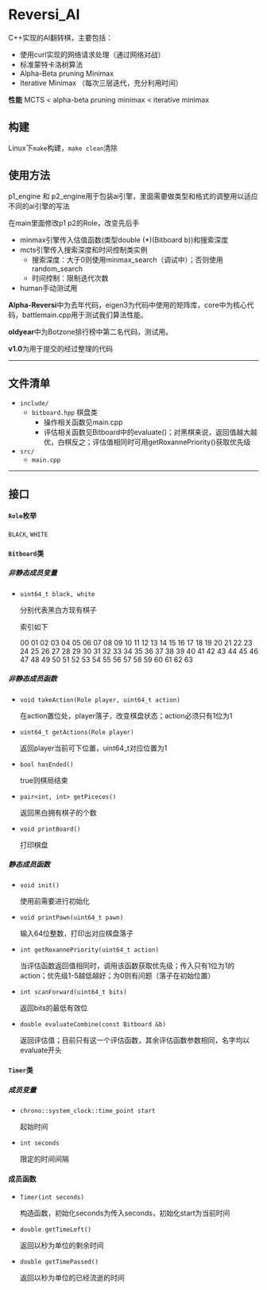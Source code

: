 # Reversi_AI

C++实现的AI翻转棋，主要包括：
- 使用curl实现的网络请求处理（通过网络对战）
- 标准蒙特卡洛树算法
- Alpha-Beta pruning Minimax
- Iterative Minimax （每次三层迭代，充分利用时间）

**性能**
MCTS < alpha-beta pruning minimax < iterative minimax

## 构建
Linux下```make```构建，```make clean```清除

## 使用方法
p1_engine 和 p2_engine用于包装ai引擎，里面需要做类型和格式的调整用以适应不同的ai引擎的写法

在main里面修改p1 p2的Role，改变先后手

- minmax引擎传入估值函数(类型double (*)(Bitboard b))和搜索深度
- mcts引擎传入搜索深度和时间控制类实例
	- 搜索深度：大于0则使用minmax_search（调试中）；否则使用random_search
	- 时间控制：限制迭代次数
- human手动测试用

**Alpha-Reversi**中为去年代码，eigen3为代码中使用的矩阵库，core中为核心代码，battlemain.cpp用于测试我们算法性能。

**oldyear**中为Botzone排行榜中第二名代码，测试用。

**v1.0**为用于提交的经过整理的代码

***

## 文件清单

- `include/`
  - `bitboard.hpp` 棋盘类
    - 操作相关函数见main.cpp
    - 评估相关函数见Bitboard中的evaluate()；对黑棋来说，返回值越大越优，白棋反之；评估值相同时可用getRoxannePriority()获取优先级
- `src/`
  - `main.cpp`

****
## 接口

#### `Role`枚举

  `BLACK`, `WHITE`


#### `Bitboard`类

##### 非静态成员变量

  - `uint64_t black, white`

    分别代表黑白方现有棋子

    索引如下

    00 01 02 03 04 05 06 07 
    08 09 10 11 12 13 14 15 
    16 17 18 19 20 21 22 23 
    24 25 26 27 28 29 30 31 
    32 33 34 35 36 37 38 39 
    40 41 42 43 44 45 46 47 
    48 49 50 51 52 53 54 55 
    56 57 58 59 60 61 62 63

##### 非静态成员函数

  - `void takeAction(Role player, uint64_t action)`

    在action置位处，player落子，改变棋盘状态；action必须只有1位为1

  - `uint64_t getActions(Role player)`

    返回player当前可下位置，uint64_t对应位置为1

  - `bool hasEnded()`

    true则棋局结束

  - `pair<int, int> getPiceces()`

    返回黑白拥有棋子的个数

  - `void printBoard()`

     打印棋盘

##### 静态成员函数

- `void init()`

  使用前需要进行初始化


- `void printPawn(uint64_t pawn)`

  输入64位整数，打印出对应棋盘落子

- `int getRoxannePriority(uint64_t action)`

  当评估函数返回值相同时，调用该函数获取优先级；传入只有1位为1的action；优先级1-5越低越好；为0则有问题（落子在初始位置）

- `int scanForward(uint64_t bits)`

  返回bits的最低有效位

- `double evaluateCombine(const Bitboard &b)`

  返回评估值；目前只有这一个评估函数，其余评估函数参数相同，名字均以evaluate开头

#### `Timer`类
##### 成员变量
- `chrono::system_clock::time_point start`

  起始时间
- `int seconds`

  限定的时间间隔
#### 成员函数
- `Timer(int seconds)`

  构造函数，初始化seconds为传入seconds，初始化start为当前时间

- `double getTimeLeft()`

  返回以秒为单位的剩余时间

- `double getTimePassed()`

  返回以秒为单位的已经流逝的时间

